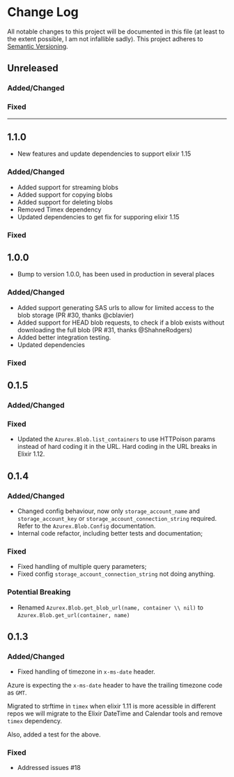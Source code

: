# Change Log

All notable changes to this project will be documented in this file (at least to the extent possible, I am not infallible sadly).
This project adheres to [Semantic Versioning](http://semver.org/).

## Unreleased

### Added/Changed

### Fixed

---

## 1.1.0

- New features and update dependencies to support elixir 1.15

### Added/Changed

- Added support for streaming blobs
- Added support for copying blobs
- Added support for deleting blobs
- Removed Timex dependency
- Updated dependencies to get fix for supporing elixir 1.15

### Fixed

## 1.0.0

- Bump to version 1.0.0, has been used in production in several places

### Added/Changed

- Added support generating SAS urls to allow for limited access to the blob storage (PR #30, thanks @cblavier)
- Added support for HEAD blob requests, to check if a blob exists without downloading the full blob (PR #31, thanks @ShahneRodgers)
- Added better integration testing.
- Updated dependencies

### Fixed

## 0.1.5

### Added/Changed

### Fixed

- Updated the `Azurex.Blob.list_containers` to use HTTPoison params instead of hard coding it in the URL. Hard coding in the URL breaks in Elixir 1.12.

## 0.1.4

### Added/Changed

- Changed config behaviour, now only `storage_account_name` and `storage_account_key` or `storage_account_connection_string` required. Refer to the `Azurex.Blob.Config` documentation.
- Internal code refactor, including better tests and documentation;

### Fixed

- Fixed handling of multiple query parameters;
- Fixed config `storage_account_connection_string` not doing anything.

### Potential Breaking

- Renamed `Azurex.Blob.get_blob_url(name, container \\ nil)` to `Azurex.Blob.get_url(container, name)`

## 0.1.3

### Added/Changed

- Fixed handling of timezone in `x-ms-date` header.

Azure is expecting the `x-ms-date` header to have the trailing timezone code as `GMT`.

Migrated to strftime in `timex` when elixir 1.11 is more acessible in different repos we will migrate to the Elixir DateTime and Calendar tools and remove `timex` dependency.

Also, added a test for the above.

### Fixed

- Addressed issues #18
